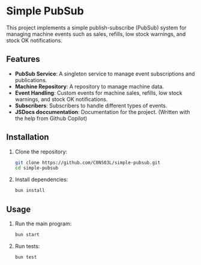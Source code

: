 # Simple PubSub

This project implements a simple publish-subscribe (PubSub) system for managing machine events such as sales, refills, low stock warnings, and stock OK notifications.

## Features

- **PubSub Service**: A singleton service to manage event subscriptions and publications.
- **Machine Repository**: A repository to manage machine data.
- **Event Handling**: Custom events for machine sales, refills, low stock warnings, and stock OK notifications.
- **Subscribers**: Subscribers to handle different types of events.
- **JSDocs doccumentation**: Documentation for the project. (Written with the help from Github Copilot)

## Installation

1. Clone the repository:
    ```bash
    git clone https://github.com/C0NS03L/simple-pubsub.git
    cd simple-pubsub
    ```

2. Install dependencies:
    ```bash
    bun install
    ```

## Usage

1. Run the main program:
    ```bash
    bun start
    ```

2. Run tests:
    ```bash
    bun test
    ```
